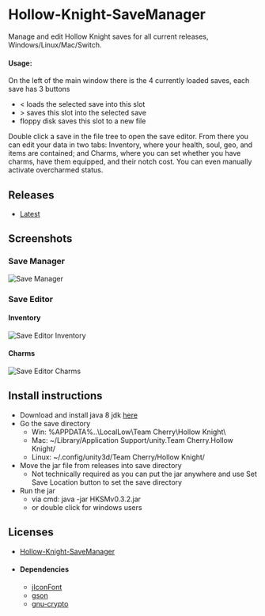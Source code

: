 # Hollow-Knight-SaveManager
Manage and edit Hollow Knight saves for all current releases, Windows/Linux/Mac/Switch.

#### Usage:
 On the left of the main window there is the 4 currently loaded saves, each save has 3 buttons
   * < loads the selected save into this slot
   * \> saves this slot into the selected save
   * floppy disk saves this slot to a new file
   
Double click a save in the file tree to open the save editor. From there you can edit your data in two tabs: Inventory, where your health, soul, geo, and items are contained; and Charms, where you can set whether you have charms, have them equipped, and their notch cost. You can even manually activate overcharmed status.

## Releases

  * [Latest](https://github.com/KayDeeTee/Hollow-Knight-SaveManger/releases/latest)

## Screenshots

### Save Manager

![Save Manager](screenshots/save_manager.png?raw=true "Save Manager")

### Save Editor

#### Inventory

![Save Editor Inventory](screenshots/save_editor_inventory.png?raw=true "Save Editor Inventory")

#### Charms

![Save Editor Charms](screenshots/save_editor_charms.png?raw=true "Save Editor Charms")

## Install instructions
   * Download and install java 8 jdk [here](https://www.oracle.com/technetwork/java/javase/downloads/index.html)
   * Go the save directory
      * Win: %APPDATA%\..\LocalLow\Team Cherry\Hollow Knight\
      * Mac: ~/Library/Application Support/unity.Team Cherry.Hollow Knight/
      * Linux: ~/.config/unity3d/Team Cherry/Hollow Knight/
   * Move the jar file from releases into save directory
      * Not technically required as you can put the jar anywhere and use Set Save Location button to set the save directory
   * Run the jar
      * via cmd: java -jar HKSMv0.3.2.jar
      * or double click for windows users

## Licenses

  * [Hollow-Knight-SaveManager](https://github.com/KayDeeTee/Hollow-Knight-SaveManger/blob/master/LICENSE)
  
  * #### Dependencies

    * [jIconFont](https://github.com/jIconFont/jiconfont/blob/master/LICENSE)
    * [gson](https://github.com/google/gson/blob/master/LICENSE)
	* [gnu-crypto](https://mvnrepository.com/artifact/org.gnu/gnu-crypto/2.0.1)
